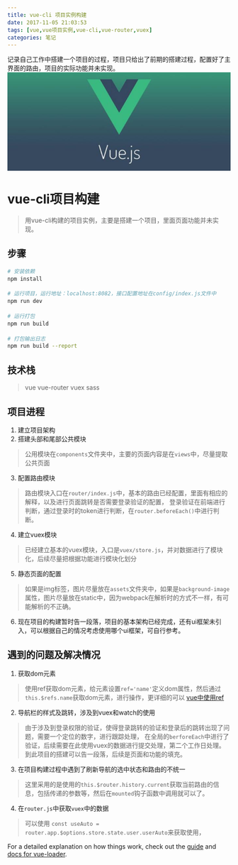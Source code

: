 ```yaml
---
title: vue-cli 项目实例构建
date: 2017-11-05 21:03:53
tags: [vue,vue项目实例,vue-cli,vue-router,vuex]
categories: 笔记
---
```


记录自己工作中搭建一个项目的过程，项目只给出了前期的搭建过程，配置好了主界面的路由，项目的实际功能并未实现。
![logo](/img/vue.jpg)
<!-- more -->


# vue-cli项目构建

> 用vue-cli构建的项目实例，主要是搭建一个项目，里面页面功能并未实现。



## 步骤

``` bash
# 安装依赖
npm install

# 运行项目，运行地址：localhost:8082，接口配置地址在config/index.js文件中
npm run dev

# 运行打包 
npm run build

# 打包输出日志
npm run build --report
```

## 技术栈

> vue vue-router vuex sass

## 项目进程

1. 建立项目架构
2. 搭建头部和尾部公共模块
> 公用模块在`components`文件夹中，主要的页面内容是在`views`中，尽量提取公共页面
3. 配置路由模块
> 路由模块入口在`router/index.js`中，基本的路由已经配置，里面有相应的解释，以及进行页面跳转是否需要登录验证的配置，
登录验证在前端进行判断，通过登录时的token进行判断，在`router.beforeEach()`中进行判断。
4. 建立vuex模块 
> 已经建立基本的vuex模块，入口是`vuex/store.js`，并对数据进行了模块化，后续尽量把根据功能进行模块化划分
5. 静态页面的配置
> 如果是img标签，图片尽量放在`assets`文件夹中，如果是`background-image`属性，图片尽量放在static中，因为webpack在解析时的方式不一样，有可能解析的不正确。
6. 现在项目的构建暂时告一段落，项目的基本架构已经完成，还有ui框架未引入，可以根据自己的情况考虑使用哪个ui框架，可自行参考。


## 遇到的问题及解决情况
1. 获取dom元素
> 使用ref获取dom元素，给元素设置`ref='name'`定义dom属性，然后通过`this.$refs.name`获取dom元素，进行操作，更详细的可以 [vue中使用ref]()

2. 导航栏的样式及跳转，涉及到vuex和watch的使用
> 由于涉及到登录权限的验证，使得登录跳转的验证和登录后的跳转出现了问题，需要一个定位的数字，进行跟踪处理，
在全局的`berforeEach`中进行了验证，后续需要在此使用vuex的数据进行提交处理，第二个工作日处理。到此项目的搭建可以告一段落，后续是页面和功能的填充。
3. 在项目构建过程中遇到了刷新导航的选中状态和路由的不统一
> 这里采用的是使用的`this.$router.history.current`获取当前路由的信息，包括传递的参数等，然后在`mounted`钩子函数中调用就可以了。
4. 在`router.js`中获取`vuex`中的数据
> 可以使用 ` const useAuto = router.app.$options.store.state.user.userAuto `来获取使用，

For a detailed explanation on how things work, check out the [guide](http://vuejs-templates.github.io/webpack/) and [docs for vue-loader](http://vuejs.github.io/vue-loader).
